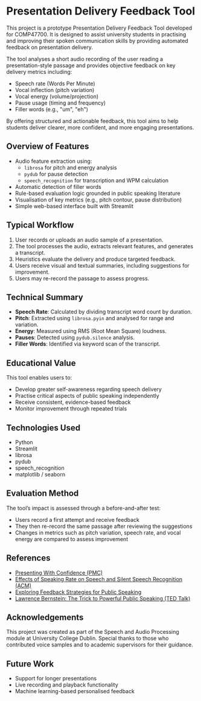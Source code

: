 Presentation Delivery Feedback Tool
===================================

This project is a prototype Presentation Delivery Feedback Tool developed for 
COMP47700. It is designed to assist university students in practising and improving 
their spoken communication skills by providing automated feedback on presentation 
delivery.

The tool analyses a short audio recording of the user reading a presentation-style 
passage and provides objective feedback on key delivery metrics including:

- Speech rate (Words Per Minute)
- Vocal inflection (pitch variation)
- Vocal energy (volume/projection)
- Pause usage (timing and frequency)
- Filler words (e.g., "um", "eh")

By offering structured and actionable feedback, this tool aims to help students 
deliver clearer, more confident, and more engaging presentations.

Overview of Features
--------------------

- Audio feature extraction using:
  - `librosa` for pitch and energy analysis
  - `pydub` for pause detection
  - `speech_recognition` for transcription and WPM calculation
- Automatic detection of filler words
- Rule-based evaluation logic grounded in public speaking literature
- Visualisation of key metrics (e.g., pitch contour, pause distribution)
- Simple web-based interface built with Streamlit

Typical Workflow
----------------

1. User records or uploads an audio sample of a presentation.
2. The tool processes the audio, extracts relevant features, and generates a 
transcript.
3. Heuristics evaluate the delivery and produce targeted feedback.
4. Users receive visual and textual summaries, including suggestions for 
improvement.
5. Users may re-record the passage to assess progress.

Technical Summary
-----------------

- **Speech Rate**: Calculated by dividing transcript word count by duration.
- **Pitch**: Extracted using `librosa.pyin` and analysed for range and variation.
- **Energy**: Measured using RMS (Root Mean Square) loudness.
- **Pauses**: Detected using `pydub.silence` analysis.
- **Filler Words**: Identified via keyword scan of the transcript.

Educational Value
-----------------

This tool enables users to:

- Develop greater self-awareness regarding speech delivery
- Practise critical aspects of public speaking independently
- Receive consistent, evidence-based feedback
- Monitor improvement through repeated trials

Technologies Used
-----------------

- Python
- Streamlit
- librosa
- pydub
- speech_recognition
- matplotlib / seaborn

Evaluation Method
-----------------

The tool’s impact is assessed through a before-and-after test:

- Users record a first attempt and receive feedback
- They then re-record the same passage after reviewing the suggestions
- Changes in metrics such as pitch variation, speech rate, and vocal energy are 
compared to assess improvement

References
----------

- [Presenting With Confidence 
(PMC)](https://pmc.ncbi.nlm.nih.gov/articles/PMC6505544/)
- [Effects of Speaking Rate on Speech and Silent Speech Recognition 
(ACM)](https://dl.acm.org/doi/fullHtml/10.1145/3491101.3519611)
- [Exploring Feedback Strategies for Public 
Speaking](https://www.researchgate.net/publication/292148167)
- [Lawrence Bernstein: The Trick to Powerful Public Speaking (TED 
Talk)](https://www.ted.com/talks/lawrence_bernstein_the_trick_to_powerful_public_speaking?language=en)

Acknowledgements
----------------

This project was created as part of the Speech and Audio Processing module at 
University College Dublin. Special thanks to those who contributed voice samples 
and to academic supervisors for their guidance.

Future Work
-----------

- Support for longer presentations
- Live recording and playback functionality
- Machine learning-based personalised feedback

